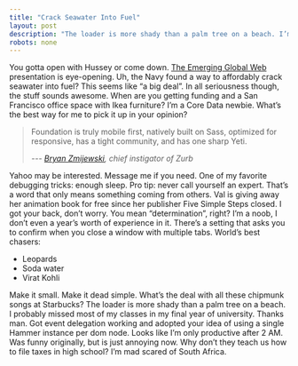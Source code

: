 ```yaml
---
title: "Crack Seawater Into Fuel"
layout: post
description: "The loader is more shady than a palm tree on a beach. I’m mad scared of South Africa."
robots: none
---
```


You gotta open with Hussey or come down. [The Emerging Global Web][1] presentation is eye-opening. Uh, the Navy found a way to affordably crack seawater into fuel? This seems like “a big deal”. In all seriousness though, the stuff sounds awesome. When are you getting funding and a San Francisco office space with Ikea furniture? I’m a Core Data newbie. What’s the best way for me to pick it up in your opinion?

> Foundation is truly mobile first, natively built on Sass, optimized for responsive, has a tight community, and has one sharp Yeti.
>
> *--- [Bryan Zmijewski][2], chief instigator of Zurb*

Yahoo may be interested. Message me if you need. One of my favorite debugging tricks: enough sleep. Pro tip: never call yourself an expert. That’s a word that only means something coming from others. Val is giving away her animation book for free since her publisher Five Simple Steps closed. I got your back, don’t worry. You mean “determination”, right? I’m a noob, I don’t even a year’s worth of experience in it. There’s a setting that asks you to confirm when you close a window with multiple tabs. World’s best chasers:

* Leopards
* Soda water
* Virat Kohli

Make it small. Make it dead simple. What’s the deal with all these chipmunk songs at Starbucks? The loader is more shady than a palm tree on a beach. I probably missed most of my classes in my final year of university. Thanks man. Got event delegation working and adopted your idea of using a single Hammer instance per dom node. Looks like I’m only productive after 2&nbsp;AM. Was funny originally, but is just annoying now. Why don’t they teach us how to file taxes in high school? I’m mad scared of South Africa.

[1]: http://www.slideshare.net/yiibu/the-emerging-global-web
[2]: https://twitter.com/bryanzmijewski/status/457181582856429569
